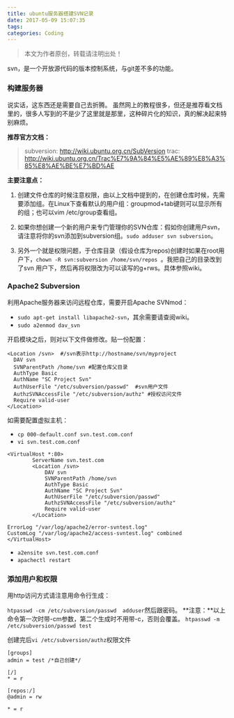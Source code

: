 ```yaml
---
title: ubuntu服务器搭建SVN记录
date: 2017-05-09 15:07:35
tags:
categories: Coding
---
```


>本文为作者原创，转载请注明出处！

svn，是一个开放源代码的版本控制系统，与git差不多的功能。

### 构建服务器

说实话，这东西还是需要自己去折腾。
虽然网上的教程很多，但还是推荐看文档里的，很多人写到的不是少了这里就是那里，这种碎片化的知识，真的解决起来特别麻烦。

**推荐官方文档：**

>subversion: http://wiki.ubuntu.org.cn/SubVersion
>trac: http://wiki.ubuntu.org.cn/Trac%E7%9A%84%E5%AE%89%E8%A3%85%E8%AE%BE%E7%BD%AE

**主要注意点：**

1. 创建文件仓库的时候注意权限，由以上文档中提到的，在创建仓库时候，先需要添加组。在Linux下查看默认的用户组：groupmod+tab键则可以显示所有的组；也可以vim /etc/group查看组。

2. 如果你想创建一个新的用户来专门管理你的SVN仓库：假如你创建用户svn，请注意将你的svn添加到subversion组。`sudo adduser svn subversion`。

3. 另外一个就是权限问题，于仓库目录（假设仓库为repos)创建时如果在root用户下，`chown -R svn:subversion /home/svn/repos `。我把自己的目录改到了svn 用户下，然后再将权限改为可以读写的g+rws。具体参照wiki。

### Apache2 Subversion

利用Apache服务器来访问远程仓库，需要开启Apache SVNmod：


* `sudo apt-get install libapache2-svn`，其余需要请查阅wiki。
* `sudo a2enmod dav_svn`

开启模块之后，则对以下文件做修改。贴一份配置：


```
<Location /svn>  #/svn表示http://hostname/svn/myproject
  DAV svn
  SVNParentPath /home/svn #配置仓库父目录
  AuthType Basic
  AuthName "SC Project Svn"
  AuthUserFile "/etc/subversion/passwd"  #svn用户文件
  AuthzSVNAccessFile "/etc/subversion/authz" #授权访问文件
  Require valid-user
</Location>
```

如需要配置虚拟主机：


* `cp 000-default.conf svn.test.com.conf`
* `vi svn.test.com.conf`


```
<VirtualHost *:80>
        ServerName svn.test.com
        <Location /svn>  
            DAV svn
            SVNParentPath /home/svn 
            AuthType Basic
            AuthName "SC Project Svn"
            AuthUserFile "/etc/subversion/passwd"  
            AuthzSVNAccessFile "/etc/subversion/authz" 
            Require valid-user
        </Location>

ErrorLog "/var/log/apache2/error-svntest.log"
CustomLog "/var/log/apache2/access-svntest.log" combined
</VirtualHost>
```

* `a2ensite svn.test.com.conf`
* `apachectl restart`

### 添加用户和权限

用http访问方式请注意用命令行生成：

`htpasswd -cm /etc/subversion/passwd  adduser`然后跟密码。
**注意：**以上命令第一次时带-cm参数，第二个生成时不用带-c，否则会覆盖。
`htpasswd -m /etc/subversion/passwd test`

创建完后`vi /etc/subversion/authz`权限文件


```
[groups]
admin = test /*自己创建*/

[/]
* = r

[repos:/]
@admin = rw

* = r
```







